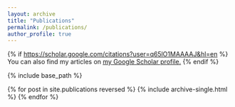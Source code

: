 ```yaml
---
layout: archive
title: "Publications"
permalink: /publications/
author_profile: true
---
```


{% if https://scholar.google.com/citations?user=q65lO1MAAAAJ&hl=en %}
  You can also find my articles on <u><a href="{{https://scholar.google.com/citations?user=q65lO1MAAAAJ&hl=en}}">my Google Scholar profile</a>.</u>
{% endif %}

{% include base_path %}

{% for post in site.publications reversed %}
  {% include archive-single.html %}
{% endfor %}
